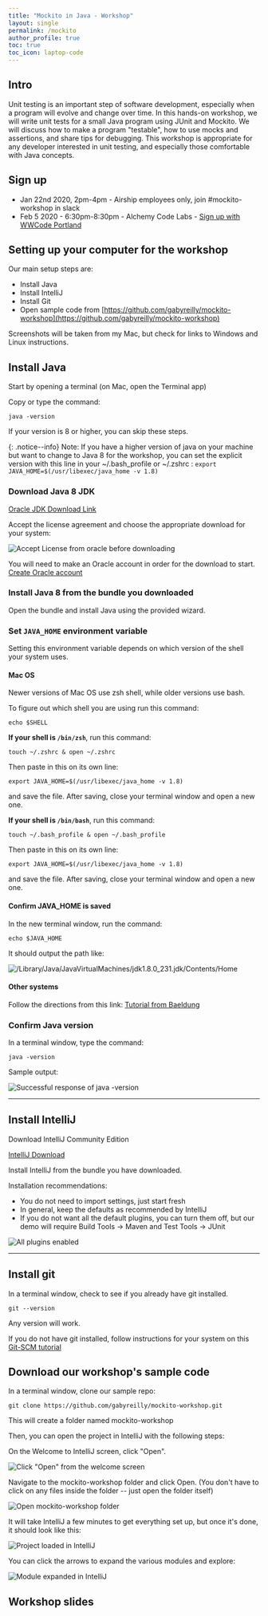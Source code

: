 ```yaml
---
title: "Mockito in Java - Workshop"
layout: single
permalink: /mockito
author_profile: true
toc: true
toc_icon: laptop-code
---
```

## Intro

Unit testing is an important step of software development, especially when a program will evolve and change over time. In this hands-on workshop, we will write unit tests for a small Java program using JUnit and Mockito. We will discuss how to make a program "testable", how to use mocks and assertions, and share tips for debugging. This workshop is appropriate for any developer interested in unit testing, and especially those comfortable with Java concepts.

## Sign up

* Jan 22nd 2020, 2pm-4pm - Airship employees only, join #mockito-workshop in slack
* Feb 5 2020 - 6:30pm-8:30pm - Alchemy Code Labs - [Sign up with WWCode Portland](https://www.meetup.com/Women-Who-Code-Portland/events/267976530/)

## Setting up your computer for the workshop

Our main setup steps are:
* Install Java
* Install IntelliJ
* Install Git
* Open sample code from [https://github.com/gabyreilly/mockito-workshop](https://github.com/gabyreilly/mockito-workshop)

Screenshots will be taken from my Mac, but check for links to Windows and Linux instructions.



## Install Java

Start by opening a terminal (on Mac, open the Terminal app)

Copy or type the command:

```
java -version
```

If your version is 8 or higher, you can skip these steps.

{: .notice--info}
Note: If you have a higher version of java on your machine but want to change to Java 8 for the workshop,
you can set the explicit version with this line in your ~/.bash_profile or ~/.zshrc : 
 `export JAVA_HOME=$(/usr/libexec/java_home -v 1.8)`


### Download Java 8 JDK

[Oracle JDK Download Link](https://www.oracle.com/technetwork/java/javase/downloads/jdk8-downloads-2133151.html)

Accept the license agreement and choose the appropriate download for your system:

![Accept License from oracle before downloading](/assets/images/workshop-install/accept-oracle.jpg)


You will need to make an Oracle account in order for the download to start.
[Create Oracle account](https://profile.oracle.com/myprofile/account/create-account.jspx)

### Install Java 8 from the bundle you downloaded

Open the bundle and install Java using the provided wizard.

### Set `JAVA_HOME` environment variable

Setting this environment variable depends on which version of the shell your system uses. 

#### Mac OS
Newer versions of Mac OS use zsh shell, while older versions use bash.

To figure out which shell you are using run this command:

    echo $SHELL


**If your shell is `/bin/zsh`**, run this command:

    touch ~/.zshrc & open ~/.zshrc

Then paste in this on its own line:

    export JAVA_HOME=$(/usr/libexec/java_home -v 1.8)

and save the file.  After saving, close your terminal window and open a new one.

**If your shell is `/bin/bash`**, run this command:

    touch ~/.bash_profile & open ~/.bash_profile

Then paste in this on its own line:

    export JAVA_HOME=$(/usr/libexec/java_home -v 1.8)

and save the file.  After saving, close your terminal window and open a new one.

#### Confirm JAVA_HOME is saved

In the new terminal window, run the command:

    echo $JAVA_HOME
	
It should output the path like:

![/Library/Java/JavaVirtualMachines/jdk1.8.0_231.jdk/Contents/Home](/assets/images/workshop-install/echo-java-home.jpg)

#### Other systems
Follow the directions from this link: [Tutorial from Baeldung](https://www.baeldung.com/java-home-on-windows-7-8-10-mac-os-x-linux)

### Confirm Java version

In a terminal window, type the command:

```
java -version
```

Sample output:

![Successful response of java -version](/assets/images/workshop-install/java-version-8.jpg)

----

## Install IntelliJ

Download IntelliJ Community Edition

[IntelliJ Download](https://www.jetbrains.com/idea/)

Install IntelliJ from the bundle you have downloaded.

Installation recommendations:
* You do not need to import settings, just start fresh
* In general, keep the defaults as recommended by IntelliJ
* If you do not want all the default plugins, you can turn them off, but our demo will require
 Build Tools -> Maven and Test Tools -> JUnit


![All plugins enabled](/assets/images/workshop-install/intellij-plugins.jpg)

----

## Install git

In a terminal window, check to see if you already have git installed. 

	git --version

Any version will work.

If you do not have git installed, follow instructions for your system on this [Git-SCM tutorial](https://git-scm.com/book/en/v2/Getting-Started-Installing-Git)

## Download our workshop's sample code

In a terminal window, clone our sample repo:

    git clone https://github.com/gabyreilly/mockito-workshop.git

This will create a folder named mockito-workshop

Then, you can open the project in IntelliJ with the following steps:

On the Welcome to IntelliJ screen, click "Open".

![Click "Open" from the welcome screen](/assets/images/workshop-install/intellij-welcome.jpg)

Navigate to the mockito-workshop folder and click Open. (You don't have to click on any files inside the folder -- just open the folder itself)

![Open mockito-workshop folder](/assets/images/workshop-install/intellij-nav-finder.jpg)

It will take IntelliJ a few minutes to get everything set up, but once it's done, it should look like this:

![Project loaded in IntelliJ](/assets/images/workshop-install/intellij-loaded.jpg)


You can click the arrows to expand the various modules and explore:

![Module expanded in IntelliJ](/assets/images/workshop-install/intellij-expand.jpg)

## Workshop slides